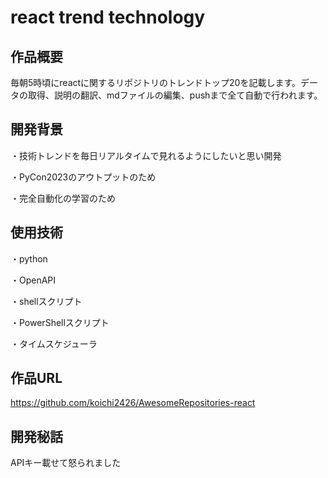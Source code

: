 # react trend technology

## 作品概要
毎朝5時頃にreactに関するリポジトリのトレンドトップ20を記載します。データの取得、説明の翻訳、mdファイルの編集、pushまで全て自動で行われます。

## 開発背景
・技術トレンドを毎日リアルタイムで見れるようにしたいと思い開発

・PyCon2023のアウトプットのため

・完全自動化の学習のため
## 使用技術
・python

・OpenAPI

・shellスクリプト

・PowerShellスクリプト

・タイムスケジューラ

## 作品URL
https://github.com/koichi2426/AwesomeRepositories-react

## 開発秘話
APIキー載せて怒られました